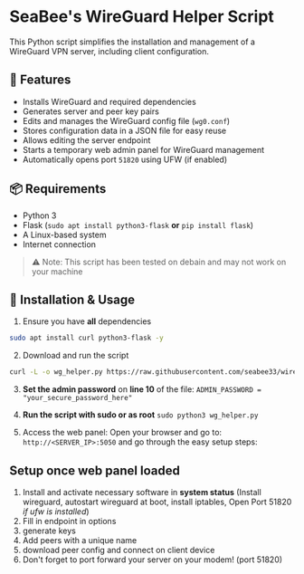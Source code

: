 # SeaBee's WireGuard Helper Script

This Python script simplifies the installation and management of a WireGuard VPN server, including client configuration.

## 🔧 Features

- Installs WireGuard and required dependencies
- Generates server and peer key pairs
- Edits and manages the WireGuard config file (`wg0.conf`)
- Stores configuration data in a JSON file for easy reuse
- Allows editing the server endpoint
- Starts a temporary web admin panel for WireGuard management
- Automatically opens port `51820` using UFW (if enabled)

## 📦 Requirements

- Python 3
- Flask (`sudo apt install python3-flask` **or** `pip install flask`)
- A Linux-based system
- Internet connection

> ⚠️ Note: This script has been tested on debain and may not work on your machine

## 🚀 Installation & Usage

1. Ensure you have **all** dependencies

```bash
sudo apt install curl python3-flask -y
```

2. Download and run the script
```bash
curl -L -o wg_helper.py https://raw.githubusercontent.com/seabee33/wireguard_helper/main/wg_helper.py
```

3. **Set the admin password** on **line 10** of the file: `ADMIN_PASSWORD = "your_secure_password_here"`
    
4. **Run the script with sudo or as root** `sudo python3 wg_helper.py`

5. Access the web panel: Open your browser and go to: `http://<SERVER_IP>:5050` and go through the easy setup steps:


## Setup once web panel loaded
1. Install and activate necessary software in **system status** (Install wireguard, autostart wireguard at boot, install iptables, Open Port 51820 *if ufw is installed*)
2. Fill in endpoint in options
3. generate keys
4. Add peers with a unique name
5. download peer config and connect on client device
6. Don't forget to port forward your server on your modem! (port 51820)

